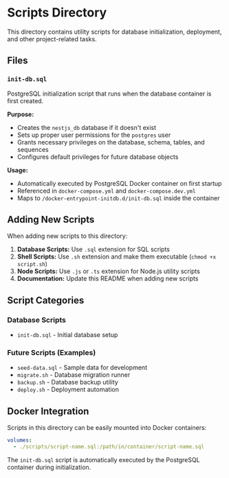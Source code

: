 # Scripts Directory

This directory contains utility scripts for database initialization, deployment, and other project-related tasks.

## Files

### `init-db.sql`
PostgreSQL initialization script that runs when the database container is first created.

**Purpose:**
- Creates the `nestjs_db` database if it doesn't exist
- Sets up proper user permissions for the `postgres` user
- Grants necessary privileges on the database, schema, tables, and sequences
- Configures default privileges for future database objects

**Usage:**
- Automatically executed by PostgreSQL Docker container on first startup
- Referenced in `docker-compose.yml` and `docker-compose.dev.yml`
- Maps to `/docker-entrypoint-initdb.d/init-db.sql` inside the container

## Adding New Scripts

When adding new scripts to this directory:

1. **Database Scripts:** Use `.sql` extension for SQL scripts
2. **Shell Scripts:** Use `.sh` extension and make them executable (`chmod +x script.sh`)
3. **Node Scripts:** Use `.js` or `.ts` extension for Node.js utility scripts
4. **Documentation:** Update this README when adding new scripts

## Script Categories

### Database Scripts
- `init-db.sql` - Initial database setup

### Future Scripts (Examples)
- `seed-data.sql` - Sample data for development
- `migrate.sh` - Database migration runner
- `backup.sh` - Database backup utility
- `deploy.sh` - Deployment automation

## Docker Integration

Scripts in this directory can be easily mounted into Docker containers:

```yaml
volumes:
  - ./scripts/script-name.sql:/path/in/container/script-name.sql
```

The `init-db.sql` script is automatically executed by the PostgreSQL container during initialization.